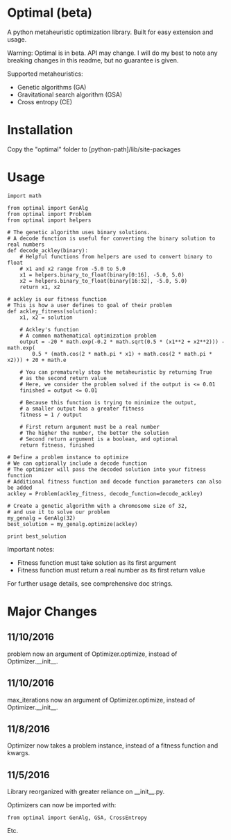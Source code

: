 # Optimal (beta)
A python metaheuristic optimization library. Built for easy extension and usage.

Warning: Optimal is in beta. API may change. I will do my best to note any breaking changes in this readme, but no guarantee is given.

Supported metaheuristics:

* Genetic algorithms (GA)
* Gravitational search algorithm (GSA)
* Cross entropy (CE)

# Installation
Copy the "optimal" folder to [python-path]/lib/site-packages

# Usage
	import math

	from optimal import GenAlg
	from optimal import Problem
	from optimal import helpers

	# The genetic algorithm uses binary solutions.
	# A decode function is useful for converting the binary solution to real numbers
	def decode_ackley(binary):
		# Helpful functions from helpers are used to convert binary to float
		# x1 and x2 range from -5.0 to 5.0
		x1 = helpers.binary_to_float(binary[0:16], -5.0, 5.0)
		x2 = helpers.binary_to_float(binary[16:32], -5.0, 5.0)
		return x1, x2

	# ackley is our fitness function
	# This is how a user defines to goal of their problem
	def ackley_fitness(solution):
		x1, x2 = solution

		# Ackley's function
		# A common mathematical optimization problem
		output = -20 * math.exp(-0.2 * math.sqrt(0.5 * (x1**2 + x2**2))) - math.exp(
			0.5 * (math.cos(2 * math.pi * x1) + math.cos(2 * math.pi * x2))) + 20 + math.e

		# You can prematurely stop the metaheuristic by returning True
		# as the second return value
		# Here, we consider the problem solved if the output is <= 0.01
		finished = output <= 0.01

		# Because this function is trying to minimize the output,
		# a smaller output has a greater fitness
		fitness = 1 / output

		# First return argument must be a real number
		# The higher the number, the better the solution
		# Second return argument is a boolean, and optional
		return fitness, finished

	# Define a problem instance to optimize
	# We can optionally include a decode function
	# The optimizer will pass the decoded solution into your fitness function
	# Additional fitness function and decode function parameters can also be added
	ackley = Problem(ackley_fitness, decode_function=decode_ackley)

	# Create a genetic algorithm with a chromosome size of 32,
	# and use it to solve our problem
	my_genalg = GenAlg(32)
	best_solution = my_genalg.optimize(ackley)

	print best_solution

Important notes:

* Fitness function must take solution as its first argument
* Fitness function must return a real number as its first return value

For further usage details, see comprehensive doc strings.

# Major Changes
## 11/10/2016
problem now an argument of Optimizer.optimize, instead of Optimizer.\_\_init\_\_.

## 11/10/2016
max\_iterations now an argument of Optimizer.optimize, instead of Optimizer.\_\_init\_\_.

## 11/8/2016
Optimizer now takes a problem instance, instead of a fitness function and kwargs.

## 11/5/2016
Library reorganized with greater reliance on \_\_init\_\_.py.

Optimizers can now be imported with:

    from optimal import GenAlg, GSA, CrossEntropy

Etc.
